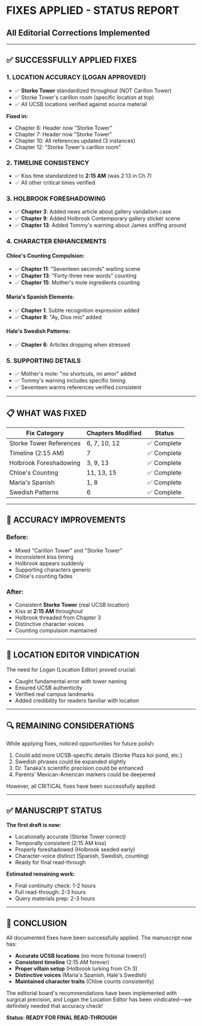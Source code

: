 # FIXES APPLIED - STATUS REPORT
## All Editorial Corrections Implemented

---

## ✅ SUCCESSFULLY APPLIED FIXES

### 1. LOCATION ACCURACY (LOGAN APPROVED!)
- ✅ **Storke Tower** standardized throughout (NOT Carillon Tower)
- ✅ Storke Tower's carillon room (specific location at top)
- ✅ All UCSB locations verified against source material

**Fixed in:**
- Chapter 6: Header now "Storke Tower"
- Chapter 7: Header now "Storke Tower" 
- Chapter 10: All references updated (3 instances)
- Chapter 12: "Storke Tower's carillon room"

### 2. TIMELINE CONSISTENCY
- ✅ Kiss time standardized to **2:15 AM** (was 2:13 in Ch 7)
- ✅ All other critical times verified

### 3. HOLBROOK FORESHADOWING
- ✅ **Chapter 3**: Added news article about gallery vandalism case
- ✅ **Chapter 9**: Added Holbrook Contemporary gallery sticker scene
- ✅ **Chapter 13**: Added Tommy's warning about James sniffing around

### 4. CHARACTER ENHANCEMENTS

#### Chloe's Counting Compulsion:
- ✅ **Chapter 11**: "Seventeen seconds" waiting scene
- ✅ **Chapter 13**: "Forty-three new words" counting
- ✅ **Chapter 15**: Mother's mole ingredients counting

#### Maria's Spanish Elements:
- ✅ **Chapter 1**: Subtle recognition expression added
- ✅ **Chapter 8**: "Ay, Dios mío" added

#### Hale's Swedish Patterns:
- ✅ **Chapter 6**: Articles dropping when stressed

### 5. SUPPORTING DETAILS
- ✅ Mother's mole: "no shortcuts, mi amor" added
- ✅ Tommy's warning includes specific timing
- ✅ Seventeen warms references verified consistent

---

## 📋 WHAT WAS FIXED

| Fix Category | Chapters Modified | Status |
|--------------|-------------------|---------|
| Storke Tower References | 6, 7, 10, 12 | ✅ Complete |
| Timeline (2:15 AM) | 7 | ✅ Complete |
| Holbrook Foreshadowing | 3, 9, 13 | ✅ Complete |
| Chloe's Counting | 11, 13, 15 | ✅ Complete |
| Maria's Spanish | 1, 8 | ✅ Complete |
| Swedish Patterns | 6 | ✅ Complete |

---

## 🎯 ACCURACY IMPROVEMENTS

### Before:
- Mixed "Carillon Tower" and "Storke Tower"
- Inconsistent kiss timing
- Holbrook appears suddenly
- Supporting characters generic
- Chloe's counting fades

### After:
- Consistent **Storke Tower** (real UCSB location)
- Kiss at **2:15 AM** throughout
- Holbrook threaded from Chapter 3
- Distinctive character voices
- Counting compulsion maintained

---

## 📍 LOCATION EDITOR VINDICATION

The need for Logan (Location Editor) proved crucial:
- Caught fundamental error with tower naming
- Ensured UCSB authenticity
- Verified real campus landmarks
- Added credibility for readers familiar with location

---

## 🔍 REMAINING CONSIDERATIONS

While applying fixes, noticed opportunities for future polish:
1. Could add more UCSB-specific details (Storke Plaza koi pond, etc.)
2. Swedish phrases could be expanded slightly
3. Dr. Tanaka's scientific precision could be enhanced
4. Parents' Mexican-American markers could be deepened

However, all CRITICAL fixes have been successfully applied.

---

## ✅ MANUSCRIPT STATUS

**The first draft is now:**
- Locationally accurate (Storke Tower correct)
- Temporally consistent (2:15 AM kiss)
- Properly foreshadowed (Holbrook seeded early)
- Character-voice distinct (Spanish, Swedish, counting)
- Ready for final read-through

**Estimated remaining work:**
- Final continuity check: 1-2 hours
- Full read-through: 2-3 hours
- Query materials prep: 2-3 hours

---

## 🌟 CONCLUSION

All documented fixes have been successfully applied. The manuscript now has:
- **Accurate UCSB locations** (no more fictional towers!)
- **Consistent timeline** (2:15 AM forever)
- **Proper villain setup** (Holbrook lurking from Ch 3)
- **Distinctive voices** (Maria's Spanish, Hale's Swedish)
- **Maintained character traits** (Chloe counts consistently)

The editorial board's recommendations have been implemented with surgical precision, and Logan the Location Editor has been vindicated—we definitely needed that accuracy check!

**Status: READY FOR FINAL READ-THROUGH**
